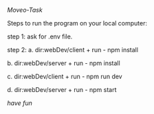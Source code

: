 *Moveo-Task*

Steps to run the program on your local computer:

step 1:
ask for .env file.

step 2:
a. dir:webDev/client + run - npm install

b. dir:webDev/server + run - npm install

c. dir:webDev/client + run - npm run dev

d. dir:webDev/server + run - npm start


*have fun*
